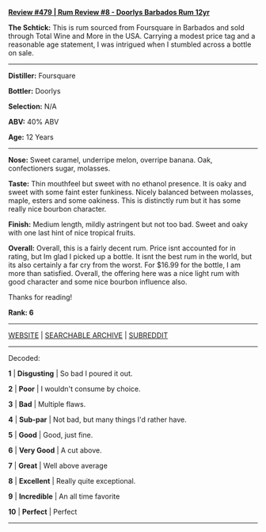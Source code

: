 
[**Review #479 | Rum Review #8 - Doorlys Barbados Rum 12yr**]( https://t8ke.review/review-489-doorlys-12yr-barbados-rum/)

**The Schtick:** This is rum sourced from Foursquare in Barbados and sold through Total Wine and More in the USA. Carrying a modest price tag and a reasonable age statement, I was intrigued when I stumbled across a bottle on sale. 

-----

**Distiller:** Foursquare 

**Bottler:** Doorlys

**Selection:** N/A

**ABV:**  40% ABV

**Age:** 12 Years 

-----

**Nose:**   Sweet caramel, underripe melon, overripe banana. Oak, confectioners sugar, molasses. 

**Taste:** Thin mouthfeel but sweet with no ethanol presence. It is oaky and sweet with some faint ester funkiness. Nicely balanced between molasses, maple, esters and some oakiness. This is distinctly rum but it has some really nice bourbon character. 

**Finish:** Medium length, mildly astringent but not too bad. Sweet and oaky with one last hint of nice tropical fruits. 

**Overall:** Overall, this is a fairly decent rum. Price isnt accounted for in rating, but Im glad I picked up a bottle. It isnt the best rum in the world, but its also certainly a far cry from the worst. For $16.99 for the bottle, I am more than satisfied. Overall, the offering here was a nice light rum with good character and some nice bourbon influence also. 

Thanks for reading!

**Rank: 6**



-----

[WEBSITE](https://t8ke.review) | [SEARCHABLE ARCHIVE](https://t8ke.review/review-archive/) | [SUBREDDIT](https://reddit.com/r/t8kereviews)

-----

Decoded:

**1** | **Disgusting** | So bad I poured it out.

**2** | **Poor** | I wouldn't consume by choice.

**3** | **Bad** | Multiple flaws.

**4** | **Sub-par** | Not bad, but many things I'd rather have.

**5** | **Good** | Good, just fine.

**6** | **Very Good** | A cut above.

**7** | **Great** | Well above average

**8** | **Excellent** | Really quite exceptional.

**9** | **Incredible** | An all time favorite

**10** | **Perfect** | Perfect

----

